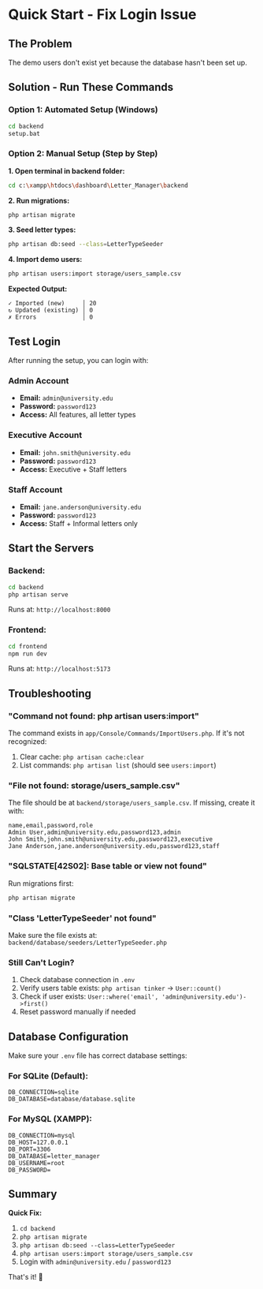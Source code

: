 # Quick Start - Fix Login Issue

## The Problem
The demo users don't exist yet because the database hasn't been set up.

## Solution - Run These Commands

### Option 1: Automated Setup (Windows)
```bash
cd backend
setup.bat
```

### Option 2: Manual Setup (Step by Step)

**1. Open terminal in backend folder:**
```bash
cd c:\xampp\htdocs\dashboard\Letter_Manager\backend
```

**2. Run migrations:**
```bash
php artisan migrate
```

**3. Seed letter types:**
```bash
php artisan db:seed --class=LetterTypeSeeder
```

**4. Import demo users:**
```bash
php artisan users:import storage/users_sample.csv
```

**Expected Output:**
```
✓ Imported (new)     │ 20
↻ Updated (existing) │ 0
✗ Errors             │ 0
```

## Test Login

After running the setup, you can login with:

### Admin Account
- **Email:** `admin@university.edu`
- **Password:** `password123`
- **Access:** All features, all letter types

### Executive Account
- **Email:** `john.smith@university.edu`
- **Password:** `password123`
- **Access:** Executive + Staff letters

### Staff Account
- **Email:** `jane.anderson@university.edu`
- **Password:** `password123`
- **Access:** Staff + Informal letters only

## Start the Servers

### Backend:
```bash
cd backend
php artisan serve
```
Runs at: `http://localhost:8000`

### Frontend:
```bash
cd frontend
npm run dev
```
Runs at: `http://localhost:5173`

## Troubleshooting

### "Command not found: php artisan users:import"
The command exists in `app/Console/Commands/ImportUsers.php`. If it's not recognized:
1. Clear cache: `php artisan cache:clear`
2. List commands: `php artisan list` (should see `users:import`)

### "File not found: storage/users_sample.csv"
The file should be at `backend/storage/users_sample.csv`. If missing, create it with:
```csv
name,email,password,role
Admin User,admin@university.edu,password123,admin
John Smith,john.smith@university.edu,password123,executive
Jane Anderson,jane.anderson@university.edu,password123,staff
```

### "SQLSTATE[42S02]: Base table or view not found"
Run migrations first:
```bash
php artisan migrate
```

### "Class 'LetterTypeSeeder' not found"
Make sure the file exists at:
`backend/database/seeders/LetterTypeSeeder.php`

### Still Can't Login?
1. Check database connection in `.env`
2. Verify users table exists: `php artisan tinker` → `User::count()`
3. Check if user exists: `User::where('email', 'admin@university.edu')->first()`
4. Reset password manually if needed

## Database Configuration

Make sure your `.env` file has correct database settings:

### For SQLite (Default):
```env
DB_CONNECTION=sqlite
DB_DATABASE=database/database.sqlite
```

### For MySQL (XAMPP):
```env
DB_CONNECTION=mysql
DB_HOST=127.0.0.1
DB_PORT=3306
DB_DATABASE=letter_manager
DB_USERNAME=root
DB_PASSWORD=
```

## Summary

**Quick Fix:**
1. `cd backend`
2. `php artisan migrate`
3. `php artisan db:seed --class=LetterTypeSeeder`
4. `php artisan users:import storage/users_sample.csv`
5. Login with `admin@university.edu` / `password123`

That's it! 🎉
